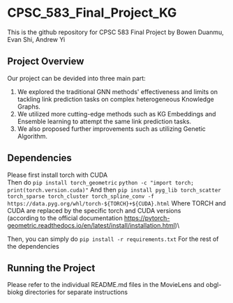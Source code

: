 # CPSC_583_Final_Project_KG
This is the github repository for CPSC 583 Final Project by Bowen Duanmu, Evan Shi, Andrew Yi

## Project Overview
Our project can be devided into three main part:

1. We explored the traditional GNN methods' effectiveness and limits on tackling link prediction tasks on complex heterogeneous Knowledge Graphs.  
2. We utilized more cutting-edge methods such as KG Embeddings and Ensemble learning to attempt the same link prediction tasks. 
3. We also proposed further improvements such as utilizing Genetic Algorithm.

## Dependencies
Please first install torch with CUDA\
Then do
`pip install torch_geometric`
`python -c "import torch; print(torch.version.cuda)"`
And then
`pip install pyg_lib torch_scatter torch_sparse torch_cluster torch_spline_conv -f https://data.pyg.org/whl/torch-${TORCH}+${CUDA}.html`
Where TORCH and CUDA are replaced by the specific torch and CUDA versions\
(according to the official documentation https://pytorch-geometric.readthedocs.io/en/latest/install/installation.html)\

Then, you can simply do
`pip install -r requirements.txt`
For the rest of the dependencies

## Running the Project
Please refer to the individual README.md files in the MovieLens and obgl-biokg directories for separate instructions

